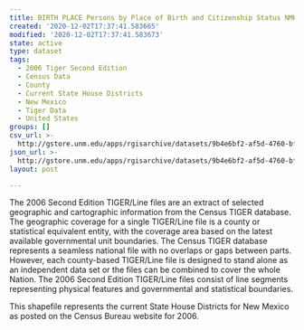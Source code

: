 ```yaml
---
title: BIRTH PLACE Persons by Place of Birth and Citizenship Status NMHD 2000
created: '2020-12-02T17:37:41.583665'
modified: '2020-12-02T17:37:41.583673'
state: active
type: dataset
tags:
  - 2006 Tiger Second Edition
  - Census Data
  - County
  - Current State House Districts
  - New Mexico
  - Tiger Data
  - United States
groups: []
csv_url: >-
  http://gstore.unm.edu/apps/rgisarchive/datasets/9b4e6bf2-af5d-4760-bf54-af4566472a41/nmh255data678483504_sth_view.derived.csv
json_url: >-
  http://gstore.unm.edu/apps/rgisarchive/datasets/9b4e6bf2-af5d-4760-bf54-af4566472a41/nmh255data678483504_sth_view.derived.json
layout: post

---
```

The 2006 Second Edition TIGER/Line files are an extract of selected geographic and cartographic information from the Census TIGER database.  The geographic coverage for a single TIGER/Line file is a county or statistical equivalent entity, with the coverage area based on the latest available governmental unit boundaries. The Census TIGER database represents a seamless national file with no overlaps or gaps between parts.  However, each county-based TIGER/Line file is designed to stand alone as an independent data set or the files can be combined to cover the whole Nation.  The 2006 Second Edition  TIGER/Line files consist of line segments representing physical features and governmental and statistical boundaries.  

This shapefile represents the current State House Districts for New Mexico as posted on the Census Bureau website for 2006.
